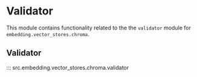 # Validator

This module contains functionality related to the the `validator` module for `embedding.vector_stores.chroma`.

## Validator

::: src.embedding.vector_stores.chroma.validator

